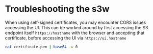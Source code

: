 
# Troubleshooting the s3w

When using self-signed certificates, you may encounter CORS issues
accessing the UI. This can be worked around by first accessing the S3 endpoint
itself `https://hostname` with the browser and accepting that certificate,
before accessing the UI via `https://ui.hostname`

```bash
cat certificate.pem | base64 -w 0
```

